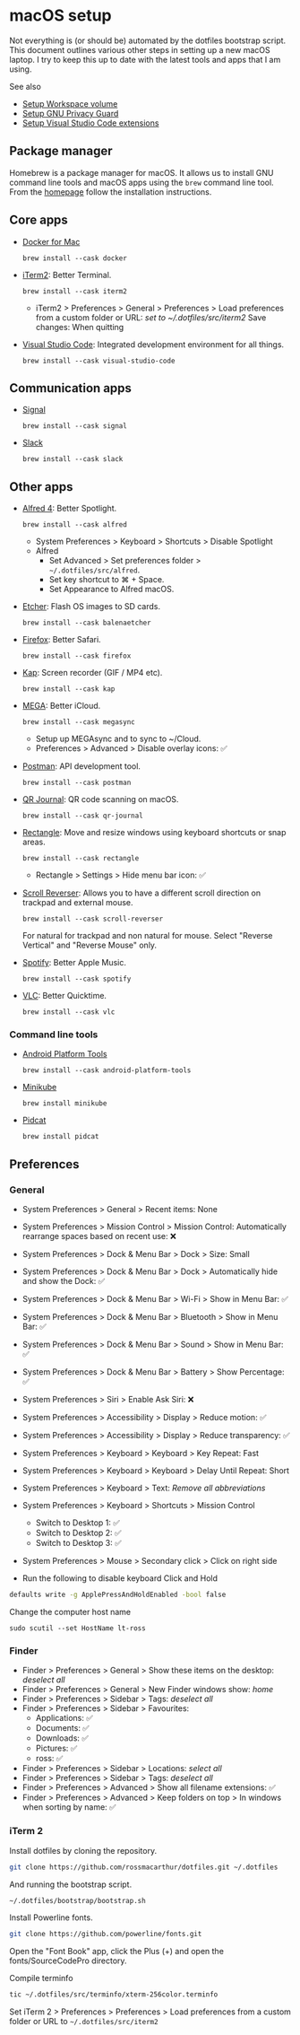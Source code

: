 # macOS setup

Not everything is (or should be) automated by the dotfiles bootstrap script.
This document outlines various other steps in setting up a new macOS laptop. I
try to keep this up to date with the latest tools and apps that I am using.

See also

- [Setup Workspace volume](workspace.md)
- [Setup GNU Privacy Guard](../gnupg.md)
- [Setup Visual Studio Code extensions](../vscode.md)

## Package manager

Homebrew is a package manager for macOS. It allows us to install GNU command
line tools and macOS apps using the `brew` command line tool. From the
[homepage](https://brew.sh) follow the installation instructions.

## Core apps

- [Docker for
  Mac](https://hub.docker.com/editions/community/docker-ce-desktop-mac)
  ```
  brew install --cask docker
  ```

- [iTerm2](https://iterm2.com): Better Terminal.
  ```
  brew install --cask iterm2
  ```
  - iTerm2 > Preferences > General > Preferences > Load preferences from a custom
    folder or URL: *set to ~/.dotfiles/src/iterm2*
    Save changes: When quitting

- [Visual Studio Code](https://code.visualstudio.com): Integrated development
  environment for all things.
  ```
  brew install --cask visual-studio-code
  ```

## Communication apps

- [Signal](https://signal.org/install)
  ```
  brew install --cask signal
  ```

- [Slack](https://slack.com/intl/en-za/downloads/mac)
  ```
  brew install --cask slack
  ```

## Other apps

- [Alfred 4](http://alfredapp.com/): Better Spotlight.
  ```
  brew install --cask alfred
  ```
  - System Preferences > Keyboard > Shortcuts > Disable Spotlight
  - Alfred
    - Set Advanced > Set preferences folder > `~/.dotfiles/src/alfred`.
    - Set key shortcut to ⌘ + Space.
    - Set Appearance to Alfred macOS.

- [Etcher](https://www.balena.io/etcher/): Flash OS images to SD cards.
  ```
  brew install --cask balenaetcher
  ```

- [Firefox](https://www.mozilla.org/en-ZA/firefox/new/): Better Safari.
  ```
  brew install --cask firefox
  ```

- [Kap](https://getkap.co/): Screen recorder (GIF / MP4 etc).
  ```
  brew install --cask kap
  ```

- [MEGA](https://mega.nz/): Better iCloud.
  ```
  brew install --cask megasync
  ```
  - Setup up MEGAsync and to sync to ~/Cloud.
  - Preferences > Advanced > Disable overlay icons: ✅

- [Postman](https://www.postman.com/): API development tool.
  ```
  brew install --cask postman
  ```

- [QR Journal](https://www.joshjacob.com/mac-development/qrjournal.php): QR code
  scanning on macOS.
  ```
  brew install --cask qr-journal
  ```

- [Rectangle](https://rectangleapp.com/): Move and resize windows using keyboard
  shortcuts or snap areas.
  ```
  brew install --cask rectangle
  ```
  - Rectangle > Settings > Hide menu bar icon: ✅

- [Scroll Reverser](https://pilotmoon.com/scrollreverser/): Allows you to have a
  different scroll direction on trackpad and external mouse.
  ```
  brew install --cask scroll-reverser
  ```
  For natural for trackpad and non natural for mouse. Select "Reverse Vertical"
  and "Reverse Mouse" only.

- [Spotify](https://www.spotify.com/za/download/mac/): Better Apple Music.
  ```
  brew install --cask spotify
  ```

- [VLC](https://www.videolan.org/index.html): Better Quicktime.
  ```
  brew install --cask vlc
  ```

### Command line tools

- [Android Platform
  Tools](https://developer.android.com/studio/releases/platform-tools.html)
  ```
  brew install --cask android-platform-tools
  ```

- [Minikube](https://minikube.sigs.k8s.io)
  ```
  brew install minikube
  ```

- [Pidcat](https://github.com/JakeWharton/pidcat)
  ```
  brew install pidcat
  ```

## Preferences

### General

- System Preferences > General > Recent items: None
- System Preferences > Mission Control > Mission Control: Automatically
  rearrange spaces based on recent use: ❌
- System Preferences > Dock & Menu Bar > Dock > Size: Small
- System Preferences > Dock & Menu Bar > Dock > Automatically hide and show the Dock: ✅
- System Preferences > Dock & Menu Bar > Wi-Fi > Show in Menu Bar: ✅
- System Preferences > Dock & Menu Bar > Bluetooth > Show in Menu Bar: ✅
- System Preferences > Dock & Menu Bar > Sound > Show in Menu Bar: ✅
- System Preferences > Dock & Menu Bar > Battery > Show Percentage: ✅
- System Preferences > Siri > Enable Ask Siri: ❌
- System Preferences > Accessibility > Display > Reduce motion: ✅
- System Preferences > Accessibility > Display > Reduce transparency: ✅
- System Preferences > Keyboard > Keyboard > Key Repeat: Fast
- System Preferences > Keyboard > Keyboard > Delay Until Repeat: Short
- System Preferences > Keyboard > Text: *Remove all abbreviations*
- System Preferences > Keyboard > Shortcuts > Mission Control
  - Switch to Desktop 1: ✅
  - Switch to Desktop 2: ✅
  - Switch to Desktop 3: ✅
- System Preferences > Mouse > Secondary click > Click on right side

- Run the following to disable keyboard Click and Hold
```sh
defaults write -g ApplePressAndHoldEnabled -bool false
```

Change the computer host name
```
sudo scutil --set HostName lt-ross
```

### Finder

- Finder > Preferences > General > Show these items on the desktop: *deselect all*
- Finder > Preferences > General > New Finder windows show: *home*
- Finder > Preferences > Sidebar > Tags: *deselect all*
- Finder > Preferences > Sidebar > Favourites:
  - Applications: ✅
  - Documents: ✅
  - Downloads: ✅
  - Pictures: ✅
  - ross: ✅
- Finder > Preferences > Sidebar > Locations: *select all*
- Finder > Preferences > Sidebar > Tags: *deselect all*
- Finder > Preferences > Advanced > Show all filename extensions: ✅
- Finder > Preferences > Advanced > Keep folders on top > In windows when sorting by name: ✅

### iTerm 2

Install dotfiles by cloning the repository.
```bash
git clone https://github.com/rossmacarthur/dotfiles.git ~/.dotfiles
```

And running the bootstrap script.
```bash
~/.dotfiles/bootstrap/bootstrap.sh
```

Install Powerline fonts.
```sh
git clone https://github.com/powerline/fonts.git
```

Open the "Font Book" app, click the Plus (+) and open the fonts/SourceCodePro
directory.

Compile terminfo
```sh
tic ~/.dotfiles/src/terminfo/xterm-256color.terminfo
```

Set iTerm 2 > Preferences > Preferences > Load preferences from a custom folder
or URL to `~/.dotfiles/src/iterm2`
